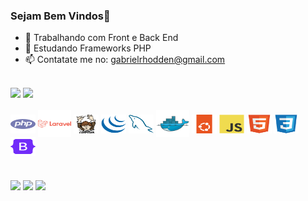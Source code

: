 ### Sejam Bem Vindos👋

- 🔭 Trabalhando com Front e Back End
- 🌱 Estudando Frameworks PHP
- 📫 Contatate me no: gabrielrhodden@gmail.com 

<div style=""><br>
 <img src="https://github-readme-stats.vercel.app/api?username=GabrielRhoden86&include_all_commits=true&show_icons=true&theme=nord"/>
 <img src="https://github-readme-stats.vercel.app/api/top-langs/?username=GabrielRhoden86&layout=compact&theme=nord"/>

</div>
<div style="display: inline_block"><br>
    <img align="center" alt="Js" height="30" width="40" src="https://raw.githubusercontent.com/devicons/devicon/master/icons/php/php-plain.svg">
   <img align="center" alt="Js" height="43" width="53" src="https://github.com/devicons/devicon/blob/master/icons/laravel/laravel-original-wordmark.svg"> 
   <img align="center" alt="Js" height="30" width="40" src="https://raw.githubusercontent.com/devicons/devicon/master/icons/composer/composer-original.svg">
   <img align="center" alt="Js" height="30" width="40" src="https://github.com/devicons/devicon/blob/master/icons/jquery/jquery-plain.svg">  
   <img align="center" alt="Js" height="30" width="40" src="https://raw.githubusercontent.com/devicons/devicon/master/icons/mysql/mysql-plain.svg">
   <img align="center" alt="Js" height="43" width="53" src="https://github.com/devicons/devicon/blob/master/icons/docker/docker-original.svg">
   <img align="center" alt="Js" height="30" width="40" src="https://raw.githubusercontent.com/devicons/devicon/master/icons/ubuntu/ubuntu-plain.svg">
  <img align="center" alt="Js" height="30" width="40" src="https://github.com/devicons/devicon/blob/master/icons/javascript/javascript-original.svg">
  <img align="center" alt="Rafa-HTML" height="30" width="40" src="https://raw.githubusercontent.com/devicons/devicon/master/icons/html5/html5-original.svg">
  <img align="center" alt="Rafa-CSS" height="30" width="40" src="https://raw.githubusercontent.com/devicons/devicon/master/icons/css3/css3-original.svg">
    <img align="center" alt="Rafa-CSS" height="30" width="40" src="https://raw.githubusercontent.com/devicons/devicon/master/icons/bootstrap/bootstrap-plain.svg">
</div>

<h1></h1>

<div  style="display: inline_block"> 
  <a href="https://instagram.com/rhoden_gabriel" target="_blank"><img src="https://img.shields.io/badge/-Instagram-%23E4405F?style=for-the-badge&logo=instagram&logoColor=white" target="_blank"></a>
  <a href = "mailto:gabrielrhodden@gmail.com"><img src="https://img.shields.io/badge/-Gmail-%23333?style=for-the-badge&logo=gmail&logoColor=white" target="_blank"></a>
  <a href="https://www.linkedin.com/in/gabrielrhoden86/" target="_blank"><img src="https://img.shields.io/badge/-LinkedIn-%230077B5?style=for-the-badge&logo=linkedin&logoColor=white" target="_blank"></a> 
</div>
